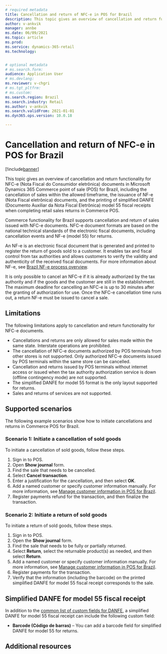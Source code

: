 ```yaml
---
# required metadata
title: Cancellation and return of NFC-e in POS for Brazil
description: This topic gives an overview of cancellation and return functionality for NFC-e (Nota Fiscal do Consumidor eletrônica) documents in Microsoft Dynamics 365 Commerce point of sale (POS) for Brazil.
author: v-ankvik
manager: annbe
ms.date: 06/09/2021
ms.topic: article
ms.prod: 
ms.service: dynamics-365-retail
ms.technology: 


# optional metadata
# ms.search.form:  
audience: Application User
# ms.devlang: 
ms.reviewer: v-chgri
# ms.tgt_pltfrm: 
# ms.custom: 
ms.search.region: Brazil
ms.search.industry: Retail
ms.author: v-ankvik
ms.search.validFrom: 2021-01-01
ms.dyn365.ops.version: 10.0.18

---
```


# Cancellation and return of NFC-e in POS for Brazil

[!include[banner](../includes/banner.md)]

This topic gives an overview of cancellation and return functionality for NFC-e (Nota Fiscal do Consumidor eletrônica) documents in Microsoft Dynamics 365 Commerce point of sale (POS) for Brazil, including the cancellation of sales within the allowed timeframe, the issuance of NF-e (Nota Fiscal eletrônica) documents, and the printing of simplified DANFE (Documento Auxiliar da Nota Fiscal Eletrônica) model 55 fiscal receipts when completing retail sales returns in Commerce POS.

Commerce functionality for Brazil supports cancellation and return of sales issued with NFC-e documents. NFC-e document formats are based on the national technical standards of the electronic fiscal documents, including cancellation events and NF-e (model 55) for returns. 

An NF-e is an electronic fiscal document that is generated and printed to register the return of goods sold to a customer. It enables tax and fiscal control from tax authorities and allows customers to verify the validity and authenticity of the received fiscal documents. For more information about NF-e, see [Brazil NF-e process overview](../../finance/localizations/latam-bra-nf-e-process.md).

It is only possible to cancel an NFC-e if it is already authorized by the tax authority and if the goods and the customer are still in the establishment. The maximum deadline for cancelling an NFC-e is up to 30 minutes after the granting of authorization for use. Once the NFC-e cancellation time runs out, a return NF-e must be issued to cancel a sale.

## Limitations

The following limitations apply to cancellation and return functionality for NFC-e documents.

- Cancellations and returns are only allowed for sales made within the same state. Interstate operations are prohibited.
- The cancellation of NFC-e documents authorized by POS terminals from other stores is not supported. Only authorized NFC-e documents issued by POS terminals within the same store can be cancelled. 
- Cancellation and returns issued by POS terminals without internet access or issued when the tax authority authorization service is down (offline contingency mode) are not supported.
- The simplified DANFE for model 55 format is the only layout supported for returns.
- Sales and returns of services are not supported.

## Supported scenarios

The following example scenarios show how to initiate cancellations and returns in Commerce POS for Brazil.

### Scenario 1: Initiate a cancellation of sold goods

To initiate a cancellation of sold goods, follow these steps.

1. Sign in to POS.
1. Open **Show journal** form.
1. Find the sale that needs to be cancelled.
1. Select **Cancel transaction**.
1. Enter a justification for the cancellation, and then select **OK**.
1. Add a named customer or specify customer information manually. For more information, see [Manage customer information in POS for Brazil](latam-bra-customer-information.md).
1. Register payments refund for the transaction, and then finalize the transaction.

### Scenario 2: Initiate a return of sold goods

To initiate a return of sold goods, follow these steps.

1. Sign in to POS.
1. Open the **Show journal** form.
1. Find the sale that needs to be fully or partially returned.
1. Select **Return**, select the returnable product(s) as needed, and then select **Return**.
1. Add a named customer or specify customer information manually. For more information, see [Manage customer information in POS for Brazil](latam-bra-customer-information.md).
1. Register payments for the transaction.
1. Verify that the information (including the barcode) on the printed simplified DANFE for model 55 fiscal receipt corresponds to the sale.

## Simplified DANFE for model 55 fiscal receipt

In addition to the [common list of custom fields for DANFE](latam-bra-nfce.md#danfe-fiscal-receipts), a simplified DANFE for model 55 fiscal receipt can include the following custom field:
- **Barcode (Código de barras)** – You can add a barcode field for simplified DANFE for model 55 for returns.

## Additional resources

